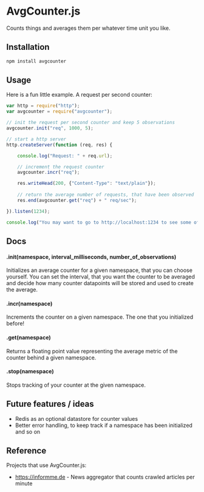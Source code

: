 AvgCounter.js
=============

Counts things and averages them per whatever time unit you like.

## Installation

```javascript
npm install avgcounter
```

## Usage

Here is a fun little example. A request per second counter:

```javascript
var http = require("http");
var avgcounter = require("avgcounter");

// init the request per second counter and keep 5 observations
avgcounter.init("req", 1000, 5);

// start a http server
http.createServer(function (req, res) {

    console.log("Request: " + req.url);

    // increment the request counter
    avgcounter.incr("req");

  	res.writeHead(200, {"Content-Type": "text/plain"});
  	
  	// return the average number of requests, that have been observed
  	res.end(avgcounter.get("req") + " req/sec");

}).listen(1234);

console.log("You may want to go to http://localhost:1234 to see some of the magic.");

```


## Docs

#### .init(namespace, interval_milliseconds, number_of_observations)

Initializes an average counter for a given namespace, that you can choose yourself. 
You can set the interval, that you want the counter to be averaged and decide how many counter datapoints will be stored and used to create the average.

#### .incr(namespace)

Increments the counter on a given namespace. The one that you initialized before!

#### .get(namespace)

Returns a floating point value representing the average metric of the counter behind a given namespace.

#### .stop(namespace)

Stops tracking of your counter at the given namespace. 


## Future features / ideas

* Redis as an optional datastore for counter values
* Better error handling, to keep track if a namespace has been initialized and so on


## Reference

Projects that use AvgCounter.js:

* https://informme.de - News aggregator that counts crawled articles per minute
